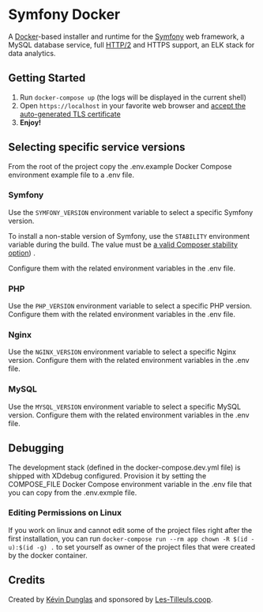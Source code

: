 # Symfony Docker

A [Docker](https://www.docker.com/)-based installer and runtime for the [Symfony](https://symfony.com) web framework, a MySQL database service, full [HTTP/2](https://symfony.com/doc/current/weblink.html) and HTTPS support, an ELK stack for data analytics.

## Getting Started

1. Run `docker-compose up` (the logs will be displayed in the current shell)
2. Open `https://localhost` in your favorite web browser and [accept the auto-generated TLS certificate](https://stackoverflow.com/a/15076602/1352334)
3. **Enjoy!**

## Selecting specific service versions

From the root of the project copy the .env.example Docker Compose environment example file to a .env file.

### Symfony

Use the `SYMFONY_VERSION` environment variable to select a specific Symfony version.

To install a non-stable version of Symfony, use the `STABILITY` environment variable during the build.
The value must be [a valid Composer stability option](https://getcomposer.org/doc/04-schema.md#minimum-stability)) .

Configure them with the related environment variables in the .env file.

### PHP

Use the `PHP_VERSION` environment variable to select a specific PHP version.
Configure them with the related environment variables in the .env file.

### Nginx

Use the `NGINX_VERSION` environment variable to select a specific Nginx version.
Configure them with the related environment variables in the .env file.

### MySQL

Use the `MYSQL_VERSION` environment variable to select a specific MySQL version.
Configure them with the related environment variables in the .env file.

## Debugging

The development stack (defined in the docker-compose.dev.yml file) is shipped with XDdebug configured.
Provision it by setting the COMPOSE_FILE Docker Compose environment variable in the .env file that you can copy from the .env.exmple file.

### Editing Permissions on Linux

If you work on linux and cannot edit some of the project files right after the first installation, you can run `docker-compose run --rm app chown -R $(id -u):$(id -g) .` to set yourself as owner of the project files that were created by the docker container.

## Credits

Created by [Kévin Dunglas](https://dunglas.fr) and sponsored by [Les-Tilleuls.coop](https://les-tilleuls.coop).
